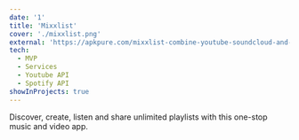 ```yaml
---
date: '1'
title: 'Mixxlist'
cover: './mixxlist.png'
external: 'https://apkpure.com/mixxlist-combine-youtube-soundcloud-and-more/com.pd.mixxlist'
tech:
  - MVP
  - Services
  - Youtube API
  - Spotify API
showInProjects: true
---
```


Discover, create, listen and share unlimited playlists with this one-stop music and video app.
